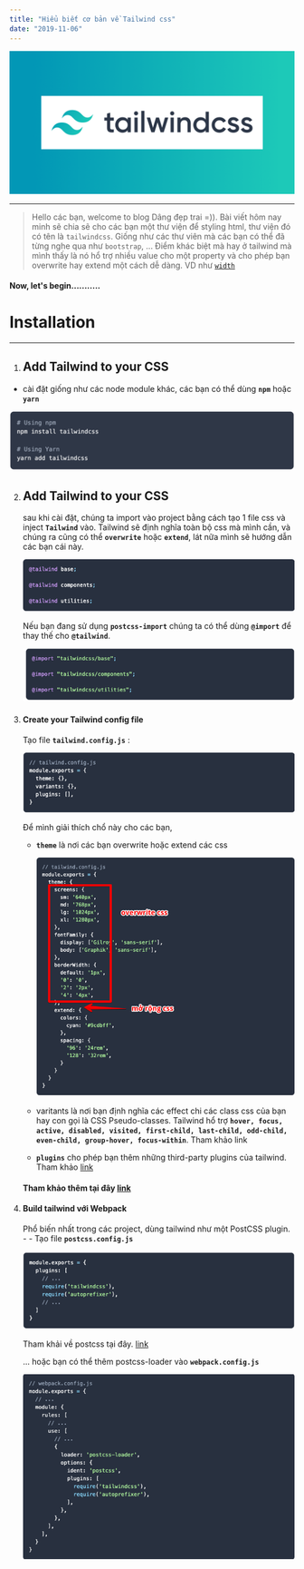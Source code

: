 ```yaml
---
title: "Hiểu biết cơ bản về Tailwind css"
date: "2019-11-06"
---
```


![](tailwindcss.png)

---

> Hello các bạn, welcome to blog Dâng đẹp trai =)). Bài viết hôm nay minh sẽ chia sẽ cho các bạn một thư viện để styling html, thư viện đó có tên là `tailwindcss`. Giống như các thư viên mà các bạn có thể đã từng nghe qua như `bootstrap`, ... Điểm khác biệt mà hay ở tailwind mà mình thấy là nó hổ trợ nhiều value cho một property và cho phép bạn overwrite hay extend một cách dễ dàng. VD như [`width`](https://tailwindcss.com/docs/width/#app)

#### Now, let's begin...........

# Installation

---

1. ## Add Tailwind to your CSS

- cài đặt giống như các node module khác, các bạn có thể dùng **`npm`** hoặc **`yarn`**

![](installation.png)

2. ## Add Tailwind to your CSS

   sau khi cài đặt, chúng ta import vào project bằng cách tạo 1 file css và inject **`Tailwind`** vào. Tailwind sẽ định nghĩa toàn bộ css mà mình cần, và chúng ra cũng có thể **`overwrite`** hoặc **`extend`**, lát nữa mình sẽ hướng dẫn các bạn cái này.

   ![](2.png)

   Nếu bạn đang sử dụng **`postcss-import`** chúng ta có thể dùng **`@import`** để thay thế cho **`@tailwind`**.

   ![](3.png)

3. #### Create your Tailwind config file

   Tạo file **`tailwind.config.js`** :

   ![](4.png)

   Để mình giải thích chổ này cho các bạn,

   - **`theme`** là nơi các bạn overwrite hoặc extend các css

     ![](5.png)

   - varitants là nơi bạn định nghĩa các effect chi các class css của bạn hay con gọi là CSS Pseudo-classes. Tailwind hổ trợ **`hover, focus, active, disabled, visited, first-child, last-child, odd-child, even-child, group-hover, focus-within`**. Tham khảo link

   - **`plugins`** cho phép bạn thêm những third-party plugins của tailwind. Tham khảo [link](https://tailwindcss.com/docs/plugins/)

   #### Tham khảo thêm tại đây [link](https://tailwindcss.com/docs/configuration/)

4. #### Build tailwind với Webpack

   Phổ biến nhất trong các project, dùng tailwind như một PostCSS plugin. - - Tạo file **`postcss.config.js`**

   ![](6.png)

   Tham khải về postcss tại đây. [link](https://github.com/postcss/postcss#usage)

   ... hoặc bạn có thể thêm postcss-loader vào **`webpack.config.js`**

   ![](7.png)
